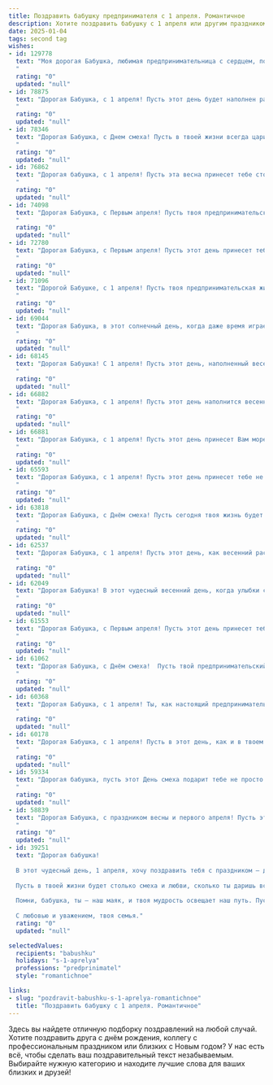 ```yaml
---
title: Поздравить бабушку предпринимателя с 1 апреля. Романтичное
description: Хотите поздравить бабушку с 1 апреля или другим праздником? Наш ИИ создаст незабываемое поздравление, а вы обязательно выделитесь среди других.  
date: 2025-01-04
tags: second tag
wishes:
- id: 129778
  text: "Моя дорогая Бабушка, любимая предпринимательница с сердцем, полным нежности и света!  С Первым апреля! Пусть этот день, полный шуток и улыбок, станет  предвестником весны в твоей душе и  принесёт  волшебство и  радость,  как  первые весенние цветы.  Пусть  твои дела процветают,  а  сердце  всегда остаётся молодым и полным любви.  Я тебя очень люблю!
  "
  rating: "0"
  updated: "null"
- id: 78875
  text: "Дорогая Бабушка, с 1 апреля! Пусть этот день будет наполнен радостью, смехом и весенним теплом. Ты – настоящий предприниматель,  твоя жизненная энергия и неуёмный  оптимизм вдохновляют меня каждый день. Спасибо тебе за твою любовь и поддержку, за все твои старания и заботу. Я люблю тебя больше всего на свете!
  "
  rating: "0"
  updated: "null"
- id: 78346
  text: "Дорогая Бабушка, с Днем смеха! Пусть в твоей жизни всегда царит радость и  легкость,  а  каждый день  будет  наполнен  яркими  красками  и  успешными  предпринимательскими  идеями!
  "
  rating: "0"
  updated: "null"
- id: 76862
  text: "Дорогая бабушка, с 1 апреля! Пусть эта весна принесет тебе столько же чудес и оптимизма, сколько ты сама приносишь в жизни всех, кто тебя окружает.  Твоя предприимчивость,  сильная воля и теплая душа - источник вдохновения для всех нас. Желаю, чтобы каждый день был набит яркими событиями, а жизнь изобиловала радостными моментами.
  "
  rating: "0"
  updated: "null"
- id: 74098
  text: "Дорогая Бабушка, с Первым апреля! Пусть твоя предпринимательская жилка искрится ярче, чем весеннее солнце, а удача преследует тебя повсюду, как пчела, собирающая нектар. Желаю тебе вечного потока вдохновения и неиссякаемой энергии для новых свершений!
  "
  rating: "0"
  updated: "null"
- id: 72780
  text: "Дорогая Бабушка, с Первым апреля! Пусть этот день принесет тебе столько же ярких красок и радости, сколько ты сама вносишь в жизнь всех вокруг. Твой предпринимательский дух – это вдохновение для нас, а твоя любовь – бесконечный источник тепла. Желаю тебе удачных начинаний, процветания и бесконечного счастья!
  "
  rating: "0"
  updated: "null"
- id: 71096
  text: "Дорогой Бабушке, с 1 апреля! Пусть твоя предпринимательская жилка всегда бьется ярко, как весеннее солнце, а все начинания будут успешными и дарят тебе радость и благополучие.  Желаю тебе  крепкого здоровья,  неиссякаемой энергии и  огромного счастья!
  "
  rating: "0"
  updated: "null"
- id: 69044
  text: "Дорогая Бабушка, в этот солнечный день, когда даже время играет в шутку, хочется пожелать тебе, нашей любимой Предпринимательнице, океан любви, море вдохновения и миллион  прекрасных моментов! Пусть каждая твоя мечта сбудется, а бизнес приносит не только прибыль, но и радость. С Днём смеха!
  "
  rating: "0"
  updated: "null"
- id: 68145
  text: "Дорогая Бабушка! С 1 апреля! Пусть этот день, наполненный весенним солнцем и радостью, принесет тебе вдохновение, новые идеи и процветание в твоем предпринимательском деле. Ты — удивительная женщина с сильным духом и добрым сердцем, и я желаю тебе, чтобы все твои мечты и начинания воплощались в реальность!
  "
  rating: "0"
  updated: "null"
- id: 66882
  text: "Дорогая Бабушка, с 1 апреля! Пусть этот день наполнится весенним теплом и радостью, как ваш бизнес процветает! Желаю вам неиссякаемой энергии, ярких идей и, конечно же,  большого успеха во всех начинаниях!
  "
  rating: "0"
  updated: "null"
- id: 66881
  text: "Дорогая Бабушка, с 1 апреля! Пусть этот день принесет Вам море улыбок, как море возможностей, которое Вы всегда открывали в своем бизнесе. Вы — не просто предприниматель, а настоящий творец, чьи идеи вдохновляют и восхищают. Пусть  Ваша жизнь будет полна прекрасных моментов, как расцветающий весенний сад!
  "
  rating: "0"
  updated: "null"
- id: 65593
  text: "Дорогая Бабушка, с 1 апреля! Пусть этот день принесет тебе не только смех и радость, но и новые возможности для реализации твоих предпринимательских идей. Желаю тебе вдохновения, успеха и бесконечного количества счастливых моментов!
  "
  rating: "0"
  updated: "null"
- id: 63818
  text: "Дорогая Бабушка, с Днём смеха! Пусть сегодня твоя жизнь будет полна радостных событий и чудесных моментов. Ты – настоящий предприниматель, умеющая находить светлые стороны в любой ситуации. Ты – воплощение силы, мудрости и любви, а твои идеи озаряют наши сердца как весеннее солнце. Пусть улыбка не сходит с твоих губ, а душа всегда остаётся молодой и яркой. С праздником!
  "
  rating: "0"
  updated: "null"
- id: 62537
  text: "Дорогая Бабушка, с 1 апреля! Пусть этот день, как весенний расцвет, принесет в твою жизнь яркие краски, новые идеи и вдохновение! Несмотря на то, что ты - успешная предпринимательница, никогда не забывай о том, что самое ценное - это любовь и забота, которые ты даришь своим близким. Пусть каждый день будет наполнен радостью и светлыми эмоциями! ❤️
  "
  rating: "0"
  updated: "null"
- id: 62049
  text: "Дорогая Бабушка! В этот чудесный весенний день, когда улыбки сияют ярче солнца, позвольте мне поздравить Вас с 1 Апреля! Пусть Ваша предпринимательская жилка всегда будет сильной, как весенний ветер, а идеи — светлыми, как утренняя заря! Желаю Вам успехов, вдохновения и море радости! С любовью, (Ваше имя).
  "
  rating: "0"
  updated: "null"
- id: 61553
  text: "Дорогая Бабушка, с Первым апреля! Пусть этот день принесет тебе море улыбок, как солнечные лучи, пробивающиеся сквозь весенние облака. Пусть твои бизнес-проекты процветают, как первые цветы на клумбе, а душа цветет от любви и радости. Счастья тебе, моя дорогая!
  "
  rating: "0"
  updated: "null"
- id: 61062
  text: "Дорогая Бабушка, с Днём смеха!  Пусть твой предпринимательский дух всегда сияет яркой звездой, а удача – неотступно следует за тобой!  Желаю тебе  весеннего настроения,  светлых, как первоцветы, надежд и  радости, которая будет  тебе сопутствовать  в каждом начинании!
  "
  rating: "0"
  updated: "null"
- id: 60368
  text: "Дорогая Бабушка, с 1 апреля! Ты, как настоящий предприниматель, строишь свою жизнь  с такой же мудростью и любовью. Желаю тебе побольше светлых и радостных моментов, чтобы каждый день был наполнен  очарованием и нежностью,  как весенний цветок. Пусть твоё сердце всегда будет открытым для счастья и любви!
  "
  rating: "0"
  updated: "null"
- id: 60178
  text: "Дорогая Бабушка, с 1 апреля! Пусть в этот день, как и в твоем бизнесе, все складывается удачно и с легкостью! Пусть тебя окружают любовь, вдохновение и успех!
  "
  rating: "0"
  updated: "null"
- id: 59334
  text: "Дорогая бабушка, пусть этот День смеха подарит тебе не просто улыбку, а целую радугу ярких эмоций. Пусть твоя предпринимательская жилка всегда будет активной, а душа  -  легкой и  радостной, как весенний  ветер!
  "
  rating: "0"
  updated: "null"
- id: 58839
  text: "Дорогая Бабушка, с праздником весны и первого апреля! Пусть этот день станет началом новой, яркой и успешной главы в Вашей предпринимательской истории. Желаю Вам море вдохновения, неиссякаемой энергии и только добрых, верных партнеров. Пусть Ваше сердце всегда будет наполнено радостью и любовью, как первые весенние цветы!
  "
  rating: "0"
  updated: "null"
- id: 39251
  text: "Дорогая бабушка!
  
  В этот чудесный день, 1 апреля, хочу поздравить тебя с праздником – днем веселья и радости! Ты, как истинный предприниматель, умеешь дарить тепло и заботу, создавая вокруг себя атмосферу счастья.
  
  Пусть в твоей жизни будет столько смеха и любви, сколько ты даришь всем нам. Желаю, чтобы каждый твой день был наполнен яркими идеями и вдохновением, а каждый новый проект приносил только удачу и процветание.
  
  Помни, бабушка, ты – наш маяк, и твоя мудрость освещает наш путь. Пусть каждый момент будет для тебя настоящим праздником, а впереди ждут только светлые перспективы и долгожданные свершения!
  
  С любовью и уважением, твоя семья."
  rating: "0"
  updated: "null"

selectedValues:
  recipients: "babushku"
  holidays: "s-1-aprelya"
  professions: "predprinimatel"
  style: "romantichnoe"

links:
- slug: "pozdravit-babushku-s-1-aprelya-romantichnoe"
  title: "Поздравить бабушку с 1 апреля. Романтичное"
---
```


Здесь вы найдете отличную подборку поздравлений на любой случай.
Хотите поздравить друга с днём рождения, коллегу с профессиональным праздником или близких с Новым годом? У нас есть всё, чтобы сделать ваш поздравительный текст незабываемым. Выбирайте нужную категорию и находите лучшие слова для ваших близких и друзей!

